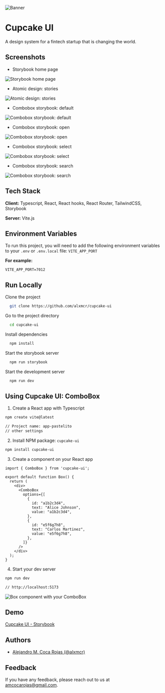 ![Banner](https://cupcake-ui.netlify.app/banners/01-cupcake-ui-banner.png)

# Cupcake UI

A design system for a fintech startup that is changing the world.

## Screenshots

- Storybook home page

![Storybook home page](https://cupcake-ui.netlify.app/screenshots-storybook/01-storybook-home-page.png)

- Atomic design: stories

![Atomic design: stories](https://cupcake-ui.netlify.app/screenshots-storybook/02-atomic-design-stories.png)

- Combobox storybook: default

![Combobox storybook: default](https://cupcake-ui.netlify.app/screenshots-storybook/03-combobox-storybook-default.png)

- Combobox storybook: open

![Combobox storybook: open](https://cupcake-ui.netlify.app/screenshots-storybook/04-page-storybook-open.png)

- Combobox storybook: select

![Combobox storybook: select](https://cupcake-ui.netlify.app/screenshots-storybook/05-page-storybook-select.png)

- Combobox storybook: search

![Combobox storybook: search](https://cupcake-ui.netlify.app/screenshots-storybook/06-page-storybook-search.png)

## Tech Stack

**Client:** Typescript, React, React hooks, React Router, TailwindCSS, Storybook

**Server:** Vite.js

## Environment Variables

To run this project, you will need to add the following environment variables to your `.env` or `.env.local` file: `VITE_APP_PORT`

**For example:**

`VITE_APP_PORT=7012`

## Run Locally

Clone the project

```bash
  git clone https://github.com/alxmcr/cupcake-ui
```

Go to the project directory

```bash
  cd cupcake-ui
```

Install dependencies

```bash
  npm install
```

Start the storybook server

```bash
  npm run storybook
```

Start the development server

```bash
  npm run dev
```

## Using Cupcake UI: ComboBox

1. Create a React app with Typescript

```bash
npm create vite@latest

// Project name: app-pastelito
// other settings
```

2. Install NPM package: `cupcake-ui`

```bash
npm install cupcake-ui
```

3. Create a component on your React app

```
import { ComboBox } from 'cupcake-ui';

export default function Box() {
  return (
    <div>
      <ComboBox
        options={[
          {
            id: "a1b2c3d4",
            text: "Alice Johnson",
            value: "a1b2c3d4",
          },
          {
            id: "e5f6g7h8",
            text: "Carlos Martinez",
            value: "e5f6g7h8",
          },
        ]}
      />
    </div>
  );
}
```

4. Start your dev server

```bash
npm run dev

// http://localhost:5173
```

![Box component with your ComboBox](https://cupcake-ui.netlify.app/screenshots-using/01-using-combobox.png)

## Demo

[Cupcake UI - Storybook](https://66b1bf8878373c966dd1bcab-glgfaoymye.chromatic.com/?path=/docs/configure-your-project--docs)

## Authors

- [Alejandro M. Coca Rojas (@alxmcr)](https://www.github.com/alxmcr)

## Feedback

If you have any feedback, please reach out to us at amcocarojas@gmail.com.

